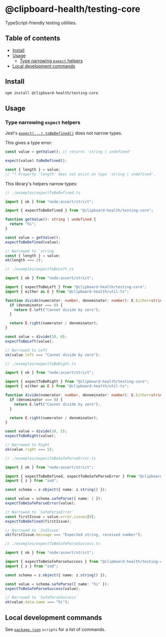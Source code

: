 # @clipboard-health/testing-core <!-- omit from toc -->

TypeScript-friendly testing utilities.

## Table of contents <!-- omit from toc -->

- [Install](#install)
- [Usage](#usage)
  - [Type narrowing `expect` helpers](#type-narrowing-expect-helpers)
- [Local development commands](#local-development-commands)

## Install

```bash
npm install @clipboard-health/testing-core
```

## Usage

### Type narrowing `expect` helpers

Jest's [`expect(...).toBeDefined()`](https://jestjs.io/docs/expect#tobedefined) does not narrow types.

This gives a type error:

```ts
const value = getValue(); // returns 'string | undefined'

expect(value).toBeDefined();

const { length } = value;
// ^? Property 'length' does not exist on type 'string | undefined'.
```

This library's helpers narrow types:

<!-- prettier-ignore -->
```ts
// ./examples/expectToBeDefined.ts

import { ok } from "node:assert/strict";

import { expectToBeDefined } from "@clipboard-health/testing-core";

function getValue(): string | undefined {
  return "hi";
}

const value = getValue();
expectToBeDefined(value);

// Narrowed to `string`
const { length } = value;
ok(length === 2);

```

<!-- prettier-ignore -->
```ts
// ./examples/expectToBeLeft.ts

import { ok } from "node:assert/strict";

import { expectToBeLeft } from "@clipboard-health/testing-core";
import { either as E } from "@clipboard-health/util-ts";

function divide(numerator: number, denominator: number): E.Either<string, number> {
  if (denominator === 0) {
    return E.left("Cannot divide by zero");
  }

  return E.right(numerator / denominator);
}

const value = divide(10, 0);
expectToBeLeft(value);

// Narrowed to Left
ok(value.left === "Cannot divide by zero");

```

<!-- prettier-ignore -->
```ts
// ./examples/expectToBeRight.ts

import { ok } from "node:assert/strict";

import { expectToBeRight } from "@clipboard-health/testing-core";
import { either as E } from "@clipboard-health/util-ts";

function divide(numerator: number, denominator: number): E.Either<string, number> {
  if (denominator === 0) {
    return E.left("Cannot divide by zero");
  }

  return E.right(numerator / denominator);
}

const value = divide(10, 2);
expectToBeRight(value);

// Narrowed to Right
ok(value.right === 5);

```

<!-- prettier-ignore -->
```ts
// ./examples/expectToBeSafeParseError.ts

import { ok } from "node:assert/strict";

import { expectToBeDefined, expectToBeSafeParseError } from "@clipboard-health/testing-core";
import { z } from "zod";

const schema = z.object({ name: z.string() });

const value = schema.safeParse({ name: 1 });
expectToBeSafeParseError(value);

// Narrowed to `SafeParseError`
const firstIssue = value.error.issues[0];
expectToBeDefined(firstIssue);

// Narrowed to `ZodIssue`
ok(firstIssue.message === "Expected string, received number");

```

<!-- prettier-ignore -->
```ts
// ./examples/expectToBeSafeParseSuccess.ts

import { ok } from "node:assert/strict";

import { expectToBeSafeParseSuccess } from "@clipboard-health/testing-core";
import { z } from "zod";

const schema = z.object({ name: z.string() });

const value = schema.safeParse({ name: "hi" });
expectToBeSafeParseSuccess(value);

// Narrowed to `SafeParseSuccess`
ok(value.data.name === "hi");

```

## Local development commands

See [`package.json`](./package.json) `scripts` for a list of commands.
